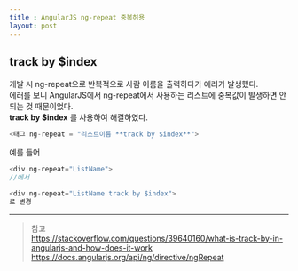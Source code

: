 ```yaml
---
title : AngularJS ng-repeat 중복허용
layout: post
---
```


## track by $index

개발 시 ng-repeat으로 반복적으로 사람 이름을 출력하다가 에러가 발생했다.  
에러를 보니 AngularJS에서 ng-repeat에서 사용하는 리스트에 중복값이 발생하면 안되는 것 때문이었다.  
**track by $index** 를 사용하여 해결하였다.

```javascript
<태그 ng-repeat = "리스트이름 **track by $index**">
```

예를 들어
```javascript
<div ng-repeat="ListName">
//에서

<div ng-repeat="ListName track by $index">
로 변경
``` 

---  

>참고  
><https://stackoverflow.com/questions/39640160/what-is-track-by-in-angularjs-and-how-does-it-work> 
><https://docs.angularjs.org/api/ng/directive/ngRepeat>
